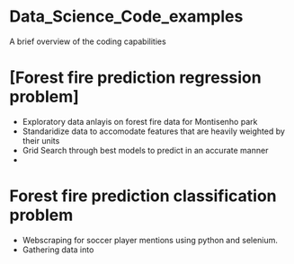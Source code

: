 # Data_Science_Code_examples
A brief overview of the coding capabilities 

# [Forest fire prediction regression problem] 
- Exploratory data anlayis on forest fire data for Montisenho park
- Standaridize data to accomodate features that are heavily weighted by their units
- Grid Search through best models to predict in an accurate manner 
- 

# Forest fire prediction classification problem 
- Webscraping for soccer player mentions using python and selenium.
- Gathering data into 
